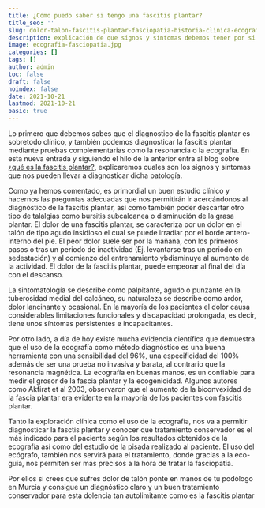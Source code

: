 ```yaml
---
title: ¿Cómo puedo saber si tengo una fascitis plantar?
title_seo: ''
slug: dolor-talon-fascitis-plantar-fasciopatia-historia-clinica-ecografia
description: explicación de que signos y síntomas debemos tener por si en algún momento, sufrimos una fascitis plantar. Que consiste en en un dolor en el talón muy autolimitante.
image: ecografia-fasciopatia.jpg
categories: []
tags: []
author: admin
toc: false
draft: false
noindex: false
date: 2021-10-21
lastmod: 2021-10-21
basic: true
---
```

Lo primero que debemos sabes que el diagnostico de la fascitis plantar es sobretodo clínico, y también podemos diagnosticar la fascitis plantar mediante pruebas complementarias como la resonancia o la ecografía. En esta nueva entrada y siguiendo el hilo de la anterior entra al blog sobre [¿qué es la fascitis plantar?](/fascitis-plantar-fasciopatía-plantar-dolor-talon-causa/), explicaremos cuales son los signos y síntomas que nos pueden llevar a diagnosticar dicha patología.

Como ya hemos comentado, es primordial un buen estudio clínico y hacernos las preguntas adecuadas que nos permitirán ir acercándonos al diagnóstico de la fascitis plantar, así como también poder descartar otro tipo de talalgias como bursitis subcalcanea o disminución de la grasa plantar. El dolor de una fascitis plantar, se caracteriza por un dolor en el talón de tipo agudo insidioso el cual se puede irradiar por el borde antero-interno del pie. El peor dolor suele ser por la mañana, con los primeros pasos o tras un periodo de inactividad (Ej. levantarse tras un periodo en sedestación) y al comienzo del entrenamiento ybdisminuye al aumento de la actividad. El dolor de la fascitis plantar, puede empeorar al final del día con el descanso.

La sintomatología se describe como palpitante, agudo o punzante en la tuberosidad medial del calcáneo, su naturaleza se describe como ardor, dolor lancinante y ocasional. En la mayoría de los pacientes el dolor causa considerables limitaciones funcionales y discapacidad prolongada, es decir, tiene unos síntomas persistentes e incapacitantes.

Por otro lado, a día de hoy existe mucha evidencia científica que demuestra que el uso de la ecografía como método diagnóstico es una buena herramienta con una sensibilidad del 96%, una especificidad del 100% además de ser una prueba no invasiva y barata, al contrario que la resonancia magnética. La ecografía en buenas manos, es un confiable para medir el grosor de la fascia plantar y la ecogenicidad. Algunos autores como Akfirat et al 2003, observaron que el aumento de la biconvexidad de la fascia plantar era evidente en la mayoría de los pacientes con fascitis plantar.

Tanto la exploración clínica como el uso de la ecografía, nos va a permitir diagnosticar la fasctis plantar y conocer que tratamiento conservador es el más indicado para el paciente según los resultados obtenidos de la ecografía así como del estudio de la pisada realizado al paciente. El uso del ecógrafo, también nos servirá para el tratamiento, donde gracias a la eco-guía, nos permiten ser más precisos a la hora de tratar la fasciopatía.

Por ellos si crees que sufres dolor de talón ponte en manos de tu podólogo en Murcia y consigue un diagnóstico claro y un buen tratamiento conservador para esta dolencia tan autolimitante como es la fascitis plantar